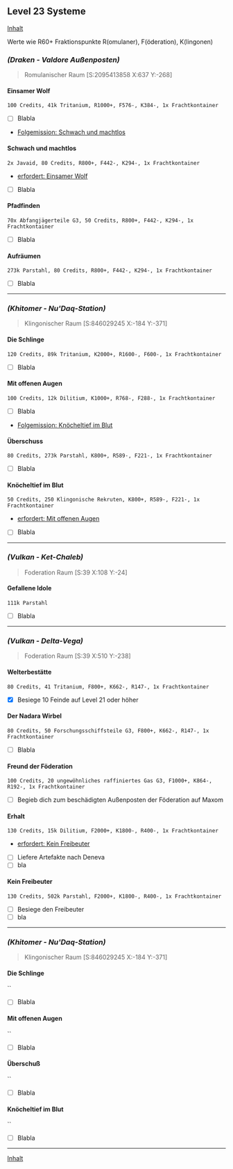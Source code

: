## Level 23 Systeme

[Inhalt](README.md#inhalt)

Werte wie R60+ Fraktionspunkte R(omulaner), F(öderation), K(lingonen)

### _**(Draken - Valdore Außenposten)**_
> Romulanischer Raum [S:2095413858 X:637 Y:-268]

#### Einsamer Wolf
`100 Credits, 41k Tritanium, R1000+, F576-, K384-, 1x Frachtkontainer`
- [ ] Blabla
- [Folgemission: Schwach und machtlos](#schwach-und-machtlos)

#### Schwach und machtlos
`2x Javaid, 80 Credits, R800+, F442-, K294-, 1x Frachtkontainer`
- [erfordert: Einsamer Wolf](#einsamer-wolf)
- [ ] Blabla

#### Pfadfinden
`70x Abfangjägerteile G3, 50 Credits, R800+, F442-, K294-, 1x Frachtkontainer`
- [ ] Blabla

#### Aufräumen
`273k Parstahl, 80 Credits, R800+, F442-, K294-, 1x Frachtkontainer`
- [ ] Blabla

---

### _**(Khitomer - Nu'Daq-Station)**_
> Klingonischer Raum [S:846029245 X:-184 Y:-371]

#### Die Schlinge
`120 Credits, 89k Tritanium, K2000+, R1600-, F600-, 1x Frachtkontainer`
- [ ] Blabla

#### Mit offenen Augen
`100 Credits, 12k Dilitium, K1000+, R768-, F288-, 1x Frachtkontainer`
- [ ] Blabla
- [Folgemission: Knöcheltief im Blut](#knöcheltief-im-Blut)

#### Überschuss
`80 Credits, 273k Parstahl, K800+, R589-, F221-, 1x Frachtkontainer`
- [ ] Blabla

#### Knöcheltief im Blut
`50 Credits, 250 Klingonische Rekruten, K800+, R589-, F221-, 1x Frachtkontainer`
- [erfordert: Mit offenen Augen](#mit-offenen-augen)
- [ ] Blabla

---


### _**(Vulkan - Ket-Chaleb)**_
> Foderation Raum [S:39 X:108 Y:-24]

#### Gefallene Idole
`111k Parstahl`
- [ ] Blabla

---

### _**(Vulkan - Delta-Vega)**_
> Foderation Raum [S:39 X:510 Y:-238]

#### Welterbestätte 
`80 Credits, 41 Tritanium, F800+, K662-, R147-, 1x Frachtkontainer`
- [x] Besiege 10 Feinde auf Level 21 oder höher

#### Der Nadara Wirbel
`80 Credits, 50 Forschungsschiffsteile G3, F800+, K662-, R147-, 1x Frachtkontainer`
- [ ] Blabla

#### Freund der Föderation
`100 Credits, 20 ungewöhnliches raffiniertes Gas G3, F1000+, K864-, R192-, 1x Frachtkontainer`
- [ ] Begieb dich zum beschädigten Außenposten der Föderation auf Maxom

#### Erhalt
`130 Credits, 15k Dilitium, F2000+, K1800-, R400-, 1x Frachtkontainer` 
- [erfordert: Kein Freibeuter](#kein-freibeuter)
- [ ] Liefere Artefakte nach Deneva
- [ ] bla

#### Kein Freibeuter
`130 Credits, 502k Parstahl, F2000+, K1800-, R400-, 1x Frachtkontainer`
- [ ] Besiege den Freibeuter
- [ ] bla

---

### _**(Khitomer - Nu'Daq-Station)**_
> Klingonischer Raum [S:846029245 X:-184 Y:-371]

#### Die Schlinge
``
- [ ] Blabla

#### Mit offenen Augen
`` 
- [ ] Blabla

#### Überschuß 
``
- [ ] Blabla

#### Knöcheltief im Blut
``
- [ ] Blabla

---

[Inhalt](README.md#inhalt)
